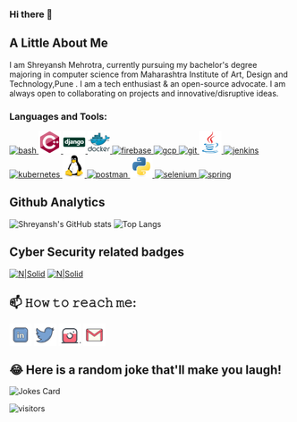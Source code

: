 ### Hi there 👋 


## A Little About Me
I am Shreyansh Mehrotra, currently pursuing my bachelor's degree majoring in computer science from Maharashtra Institute of Art, Design and Technology,Pune . I am a tech enthusiast & an open-source advocate. I am always open to collaborating on projects and innovative/disruptive ideas.



<h3 align="left">Languages and Tools:</h3>
<p align="left"> <a href="https://www.gnu.org/software/bash/" target="_blank"> <img src="https://www.vectorlogo.zone/logos/gnu_bash/gnu_bash-icon.svg" alt="bash" width="40" height="40"/> </a> <a href="https://www.w3schools.com/cpp/" target="_blank"> <img src="https://raw.githubusercontent.com/devicons/devicon/master/icons/cplusplus/cplusplus-original.svg" alt="cplusplus" width="40" height="40"/> </a> <a href="https://www.djangoproject.com/" target="_blank"> <img src="https://raw.githubusercontent.com/devicons/devicon/master/icons/django/django-original.svg" alt="django" width="40" height="40"/> </a> <a href="https://www.docker.com/" target="_blank"> <img src="https://raw.githubusercontent.com/devicons/devicon/master/icons/docker/docker-original-wordmark.svg" alt="docker" width="40" height="40"/> </a> <a href="https://firebase.google.com/" target="_blank"> <img src="https://www.vectorlogo.zone/logos/firebase/firebase-icon.svg" alt="firebase" width="40" height="40"/> </a> <a href="https://cloud.google.com" target="_blank"> <img src="https://www.vectorlogo.zone/logos/google_cloud/google_cloud-icon.svg" alt="gcp" width="40" height="40"/> </a> <a href="https://git-scm.com/" target="_blank"> <img src="https://www.vectorlogo.zone/logos/git-scm/git-scm-icon.svg" alt="git" width="40" height="40"/> </a> <a href="https://www.java.com" target="_blank"> <img src="https://raw.githubusercontent.com/devicons/devicon/master/icons/java/java-original.svg" alt="java" width="40" height="40"/> </a> <a href="https://www.jenkins.io" target="_blank"> <img src="https://www.vectorlogo.zone/logos/jenkins/jenkins-icon.svg" alt="jenkins" width="40" height="40"/> </a> <a href="https://kubernetes.io" target="_blank"> <img src="https://www.vectorlogo.zone/logos/kubernetes/kubernetes-icon.svg" alt="kubernetes" width="40" height="40"/> </a> <a href="https://www.linux.org/" target="_blank"> <img src="https://raw.githubusercontent.com/devicons/devicon/master/icons/linux/linux-original.svg" alt="linux" width="40" height="40"/> </a> <a href="https://postman.com" target="_blank"> <img src="https://www.vectorlogo.zone/logos/getpostman/getpostman-icon.svg" alt="postman" width="40" height="40"/> </a> <a href="https://www.python.org" target="_blank"> <img src="https://raw.githubusercontent.com/devicons/devicon/master/icons/python/python-original.svg" alt="python" width="40" height="40"/> </a> <a href="https://www.selenium.dev" target="_blank"> <img src="https://raw.githubusercontent.com/detain/svg-logos/780f25886640cef088af994181646db2f6b1a3f8/svg/selenium-logo.svg" alt="selenium" width="40" height="40"/> </a> <a href="https://spring.io/" target="_blank"> <img src="https://www.vectorlogo.zone/logos/springio/springio-icon.svg" alt="spring" width="40" height="40"/> </a> </p>


## Github Analytics
<div>

![Shreyansh's GitHub stats](https://github-readme-stats.vercel.app/api?username=strikerhacks&show_icons=true&include_all_commits=true&count_private=true&theme=blueberry)    ![Top Langs](https://github-readme-stats.vercel.app/api/top-langs/?username=strikerhacks&layout=compact&theme=blueberry)

## Cyber Security related badges
[![N|Solid](http://www.hackthebox.eu/badge/image/322519)](https://www.hackthebox.eu/profile/322519) 
[![N|Solid](https://github.com/strikerhacks/strikerhacks/raw/main/strikerhacks.png)](https://tryhackme.com/p/strikerhacks)

## 📫 𝙷𝚘𝚠 𝚝𝚘 𝚛𝚎𝚊𝚌𝚑 𝚖𝚎:

[<img src="https://raw.githubusercontent.com/strikerhacks/strikerhacks/master/icons/socials/linkedin.png" height="40em" align="center" alt="Follow Raymo111 on LinkedIn" title="Follow me on LinkedIn"/>](https://www.linkedin.com/in/Shreyansh-mehrotra) [<img src="https://raw.githubusercontent.com/strikerhacks/strikerhacks/master/icons/socials/twitter.png" height="40em" align="center" alt="Follow me on Twitter" title="Follow me on Twitter"/>](https://twitter.com/strikerhacks) [<img src="https://raw.githubusercontent.com/strikerhacks/strikerhacks/master/icons/socials/instagram.svg" height="40em" align="center" alt="Follow strikerhacks on Instagram" title="Follow me on Instagram"/>](https://www.instagram.com/_._Shreyansh_._/) [<img src="https://raw.githubusercontent.com/strikerhacks/strikerhacks/master/icons/socials/gmail.svg" height="40em" align="center" alt="Mail" title="Mal me at Shreyanshmehrotra@gmail.com"/>](mailto:Shreyanshmehrotra@gmail.com)

 ## 😂 Here is a random joke that'll make you laugh!
![Jokes Card](https://readme-jokes.vercel.app/api)

![visitors](https://visitor-badge.laobi.icu/badge?page_id=strikerhacks.strikerhacks)
